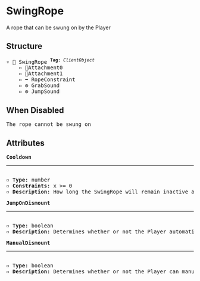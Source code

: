 # SwingRope

A rope that can be swung on by the Player

## Structure
<pre>
▿ 🔲 SwingRope <sup><b>Tag:</b> <i>ClientObject</i></sup>
    ▫️ 🔹Attachment0
    ▫️ 🔹Attachment1
    ▫️ ➡️ RopeConstraint
    ▫️ ⚙️ GrabSound
    ▫️ ⚙️ JumpSound
</pre>

## When Disabled
<pre>
The rope cannot be swung on
</pre>

## Attributes
<pre>
<b>Cooldown</b>  
<hr>
▫️ <b>Type:</b> number  
▫️ <b>Constraints:</b> x >= 0  
▫️ <b>Description:</b> How long the SwingRope will remain inactive after being activated
</pre>

<pre>
<b>JumpOnDismount</b>  
<hr>
▫️ <b>Type:</b> boolean  
▫️ <b>Description:</b> Determines whether or not the Player automatically jumps when dismounted from the rope by external means
</pre>

<pre>
<b>ManualDismount</b>  
<hr>
▫️ <b>Type:</b> boolean  
▫️ <b>Description:</b> Determines whether or not the Player can manually dismount the rope by jumping
</pre>

